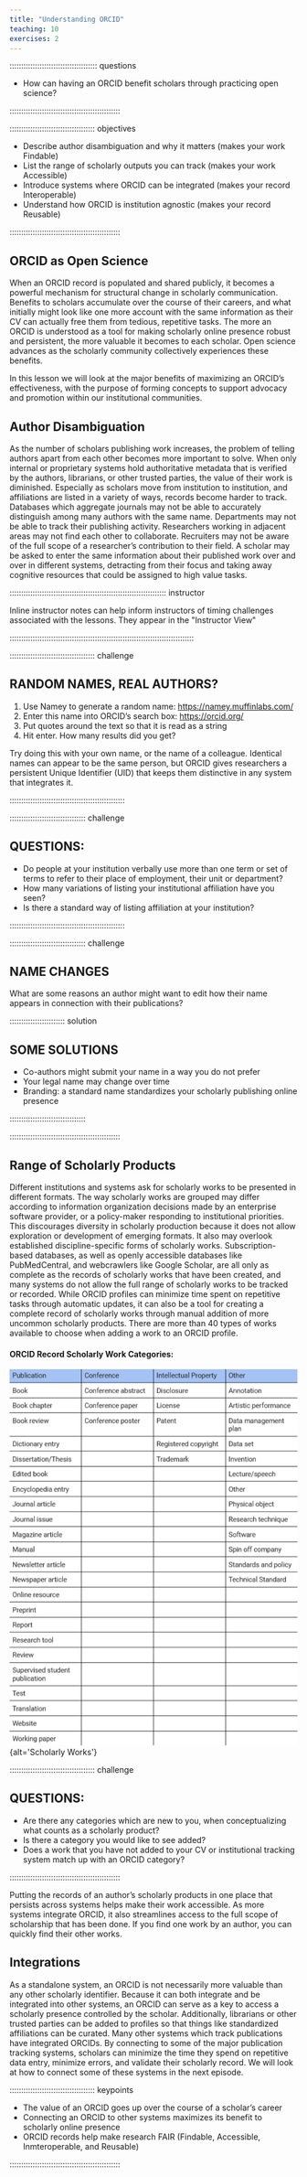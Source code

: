 ```yaml
---
title: "Understanding ORCID"
teaching: 10
exercises: 2
---
```


:::::::::::::::::::::::::::::::::::::: questions 

- How can having an ORCID benefit scholars through practicing open science?

::::::::::::::::::::::::::::::::::::::::::::::::

::::::::::::::::::::::::::::::::::::: objectives

- Describe author disambiguation and why it matters (makes your work Findable)
- List the range of scholarly outputs you can track (makes your work Accessible)
- Introduce systems where ORCID can be integrated (makes your record Interoperable)
- Understand how ORCID is institution agnostic (makes your record Reusable)

::::::::::::::::::::::::::::::::::::::::::::::::

## ORCID as Open Science

When an ORCID record is populated and shared publicly, it becomes a powerful mechanism for structural change in scholarly communication. Benefits to scholars accumulate over the course of their careers, and what initially might look like one more account with the same information as their CV can actually free them from tedious, repetitive tasks. The more an ORCID is understood as a tool for making scholarly online presence robust and persistent, the more valuable it becomes to each scholar. Open science advances as the scholarly community collectively experiences these benefits. 

In this lesson we will look at the major benefits of maximizing an ORCID’s effectiveness, with the purpose of forming concepts to support advocacy and promotion within our institutional communities. 

## Author Disambiguation

As the number of scholars publishing work increases, the problem of telling authors apart from each other becomes more important to solve. When only internal or proprietary systems hold authoritative metadata that is verified by the authors, librarians, or other trusted parties, the value of their work is diminished. Especially as scholars move from institution to institution, and affiliations are listed in a variety of ways, records become harder to track. Databases which aggregate journals may not be able to accurately distinguish among many authors with the same name. Departments may not be able to track their publishing activity. Researchers working in adjacent areas may not find each other to collaborate. Recruiters may not be aware of the full scope of a researcher’s contribution to their field. A scholar may be asked to enter the same information about their published work over and over in different systems, detracting from their focus and taking away cognitive resources that could be assigned to high value tasks.


:::::::::::::::::::::::::::::::::::::::::::::::::::::::::::::::::::: instructor

Inline instructor notes can help inform instructors of timing challenges
associated with the lessons. They appear in the "Instructor View"

::::::::::::::::::::::::::::::::::::::::::::::::::::::::::::::::::::::::::::::::

::::::::::::::::::::::::::::::::::::: challenge 

## RANDOM NAMES, REAL AUTHORS?

1. Use Namey to generate a random name:  https://namey.muffinlabs.com/ 
2. Enter this name into ORCID’s search box:  https://orcid.org/ 
3. Put quotes around the text so that it is read as a string
4. Hit enter. How many results did you get?

Try doing this with your own name, or the name of a colleague. Identical names can appear to be the same person, but ORCID gives researchers a persistent Unique Identifier (UID) that keeps them distinctive in any system that integrates it.

::::::::::::::::::::::::::::::::::::::::::::::::::

::::::::::::::::::::::::::::::::: challenge


## QUESTIONS:

* Do people at your institution verbally use more than one term or set of terms to refer to their place of employment, their unit or department?
* How many variations of listing your institutional affiliation have you seen? 
* Is there a standard way of listing affiliation at your institution? 


::::::::::::::::::::::::::::::::::::::::::::::::::

::::::::::::::::::::::::::::::::: challenge

## NAME CHANGES

What are some reasons an author might want to edit how their name appears in connection with their publications?

:::::::::::::::::::::::: solution 

## SOME SOLUTIONS
 
* Co-authors might submit your name in a way you do not prefer
* Your legal name may change over time
* Branding: a standard name standardizes your scholarly publishing online presence

::::::::::::::::::::::::::::::::: 

::::::::::::::::::::::::::::::::::::::::::::::::

## Range of Scholarly Products

Different institutions and systems ask for scholarly works to be presented in different formats. The way scholarly works are grouped may differ according to information organization decisions made by an enterprise software provider, or a policy-maker responding to institutional priorities. This discourages diversity in scholarly production because it does not allow exploration or development of emerging formats. It also may overlook established discipline-specific forms of scholarly works. Subscription-based databases, as well as openly accessible databases like PubMedCentral, and webcrawlers like Google Scholar, are all only as complete as the records of scholarly works that have been created, and many systems do not allow the full range of scholarly works to be tracked or recorded. 
While ORCID profiles can minimize time spent on repetitive tasks through automatic updates, it can also be a tool for creating a complete record of scholarly works through manual addition of more uncommon scholarly products. There are more than 40 types of works available to choose when adding a work to an ORCID profile.

#### ORCID Record Scholarly Work Categories:
![](fig/scholarly_works.png){alt='Scholarly Works'}

::::::::::::::::::::::::::::::::::::: challenge

## QUESTIONS:

* Are there any categories which are new to you, when conceptualizing what counts as a scholarly product?
* Is there a category you would like to see added?
* Does a work that you have not added to your CV or institutional tracking system match up with an ORCID category? 

::::::::::::::::::::::::::::::::::::::::::::::::

Putting the records of an author’s scholarly products in one place that persists across systems helps make their work accessible. As more systems integrate ORCID, it also streamlines access to the full scope of scholarship that has been done. If you find one work by an author, you can quickly find their other works.

## Integrations

As a standalone system, an ORCID is not necessarily more valuable than any other scholarly identifier. Because it can both integrate and be integrated into other systems, an ORCID can serve as a key to access a scholarly presence controlled by the scholar. Additionally, librarians or other trusted parties can be added to profiles so that things like standardized affiliations can be curated. 
Many other systems which track publications have integrated ORCIDs. By connecting to some of the major publication tracking systems, scholars can minimize the time they spend on repetitive data entry, minimize errors, and validate their scholarly record. We will look at how to connect some of these systems in the next episode.


::::::::::::::::::::::::::::::::::::: keypoints 

- The value of an ORCID goes up over the course of a scholar’s career
- Connecting an ORCID to other systems maximizes its benefit to scholarly online presence
- ORCID records help make research FAIR (Findable, Accessible, Inmteroperable, and Reusable)


::::::::::::::::::::::::::::::::::::::::::::::::

[r-markdown]: https://rmarkdown.rstudio.com/

